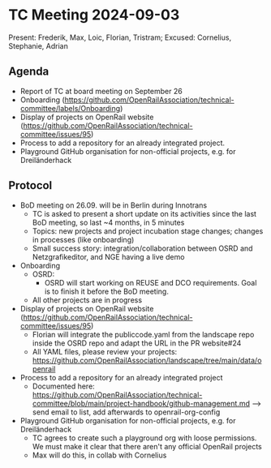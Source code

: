 # TC Meeting 2024-09-03

Present: Frederik, Max, Loic, Florian, Tristram; Excused: Cornelius, Stephanie, Adrian

## Agenda

* Report of TC at board meeting on September 26
* Onboarding (https://github.com/OpenRailAssociation/technical-committee/labels/Onboarding)
* Display of projects on OpenRail website (https://github.com/OpenRailAssociation/technical-committee/issues/95)
* Process to add a repository for an already integrated project.
* Playground GitHub organisation for non-official projects, e.g. for Dreiländerhack

## Protocol

* BoD meeting on 26.09. will be in Berlin during Innotrans
  * TC is asked to present a short update on its activities since the last BoD meeting, so last ~4 months, in 5 minutes
  * Topics: new projects and project incubation stage changes; changes in processes (like onboarding)
  * Small success story: integration/collaboration between OSRD and Netzgrafikeditor, and NGE having a live demo
* Onboarding
  * OSRD:
    * OSRD will start working on REUSE and DCO requirements. Goal is to finish it before the BoD meeting.
  * All other projects are in progress
* Display of projects on OpenRail website (https://github.com/OpenRailAssociation/technical-committee/issues/95)
  * Florian will integrate the publiccode.yaml from the landscape repo inside the OSRD repo and adapt the URL in the PR website#24
  * All YAML files, please review your projects: https://github.com/OpenRailAssociation/landscape/tree/main/data/openrail
* Process to add a repository for an already integrated project
  * Documented here: https://github.com/OpenRailAssociation/technical-committee/blob/main/project-handbook/github-management.md --> send email to list, add afterwards to openrail-org-config
* Playground GitHub organisation for non-official projects, e.g. for Dreiländerhack
  * TC agrees to create such a playground org with loose permissions. We must make it clear that there aren't any official OpenRail projects
  * Max will do this, in collab with Cornelius
